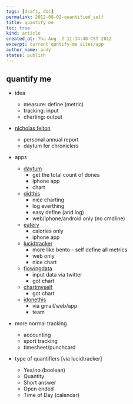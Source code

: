 ```yaml
---
tags: [draft, doc] 
permalink: 2012-08-02-quantified_self
title: quantify me
toc: true
kind: article
created_at: Thu Aug  2 11:14:48 CST 2012
excerpt: current quntify-me sites/app
author_name: andy
status: publish
---
```


## quantify me
* idea
    * measure: define (metric)
    * tracking: input
    * charting: output
* [nicholas felton](http://feltron.com/about.html)
    * personal annual report
    * daytum for chroniclers

* apps
    * [daytum](http://daytum.com/)
        * get the total count of dones
        * iphone app
        * chart 
    * [didthis](https://didthis-actionwiki.appspot.com/)
        * nice charting
        * log everthing
        * easy define (and log)
        * web/iphone/android only (no cmdline)
    * [eatery](https://eatery.massivehealth.com/)
        * calories only
        * iphone app
    * [lucidtracker](http://www.lucidtracker.com/)
        * more like bento - self define all metrics
        * web only
        * nice chart
    * [flowingdata](http://your.flowingdata.com/)
        * input data via twitter
        * got chart
    * [chartmyself](https://www.chartmyself.com/)
        * got chart
    * [idonethis](https://idonethis.com/)
        * via gmail/web/app
        * team
           
* more normal tracking
    * accounting
    * sport tracking
    * timesheet/punchcard

* type of quantifiers [via lucidtracker]
    * Yes/no (boolean)
    * Quantity 
    * Short answer
    * Open ended
    * Time of Day (calendar) 
